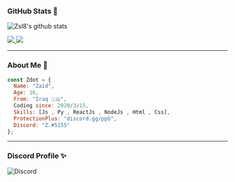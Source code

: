 ### GitHub Stats 🌟
![Zsl8's github stats](https://github-readme-stats.vercel.app/api?username=Zsl8&count_private=true&show_icons=true&theme=github_dark)

<a href="https://github.com/Zsl8?tab=followers">
  <img src="https://img.shields.io/github/followers/Zsl8">
</a>
<a href="https://github.com/Zsl8">
   <img src="https://komarev.com/ghpvc/?username=Zsl8">
</a>

---

### About Me 👤

```js
const Zdot = {
  Name: "Zaid",
  Age: 16,
  From: "Iraq 🇮🇶",
  Coding since: 2020/3/15,
  Skills: [Js , Py , ReactJs , NodeJs , Html , Css],
  ProtectionPlus: "discord.gg/ppb",
  Discord: "Z.#5155"
};
```

---

### Discord Profile ✨
![Discord](https://discord.c99.nl/widget/theme-1/306656522438443009.png)
